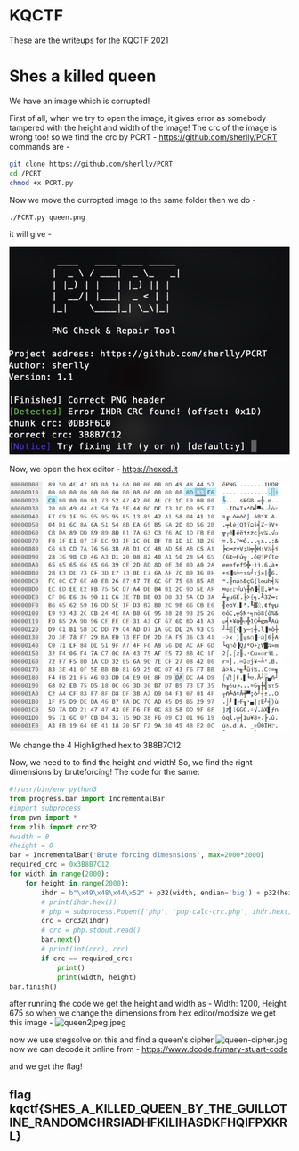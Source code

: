 # KQCTF
These are the writeups for the KQCTF 2021
# Shes a killed queen

We have an image which is corrupted!

First of all, when we try to open the image, it gives error as somebody tampered with the height and width of the image!
The crc of the image is wrong too!
so we find the crc by PCRT - 
https://github.com/sherlly/PCRT
commands are - 
```bash
git clone https://github.com/sherlly/PCRT
cd /PCRT
chmod +x PCRT.py
```
Now we move the curropted image to the same folder then we do - 
```bash
./PCRT.py queen.png
```






it will give  - 











![pcrt.jpg](./pcrt.jpg)






Now, we open the hex editor -
https://hexed.it








![hexedit(crc).jpg](./hexedit(crc).jpg)





We change the 4 Highligthed hex to 3B8B7C12




Now, we need to to find the height and width!
So, we find the right dimensions by bruteforcing!
The code for the same:

```py
#!/usr/bin/env python3
from progress.bar import IncrementalBar
#import subprocess
from pwn import *
from zlib import crc32
#width = 0
#height = 0
bar = IncrementalBar('Brute forcing dimesnsions', max=2000*2000)
required_crc = 0x3B8B7C12
for width in range(2000):
    for height in range(2000):
        ihdr = b"\x49\x48\x44\x52" + p32(width, endian='big') + p32(height, endian='big') + b"\x08\x06\x00\x00\x00"
        # print(ihdr.hex())
        # php = subprocess.Popen(['php', 'php-calc-crc.php', ihdr.hex()], stdout=subprocess.PIPE)
        crc = crc32(ihdr)
        # crc = php.stdout.read()
        bar.next()
        # print(int(crc), crc)
        if crc == required_crc:
            print()
            print(width, height)
bar.finish()
```


after running the code we get the height and width as - 
Width: 1200, Height 675
so when we change the dimensions from hex editor/modsize we get this image -
![queen2jpeg.jpeg](./queen2jpeg.jpeg)

now we use stegsolve on this and find a queen's cipher
![queen-cipher.jpg](./queencipher.jpg)
now we can decode it online from -
https://www.dcode.fr/mary-stuart-code

 and we get the flag!
## flag kqctf{SHES_A_KILLED_QUEEN_BY_THE_GUILLOTINE_RANDOMCHRSIADHFKILIHASDKFHQIFPXKRL}
